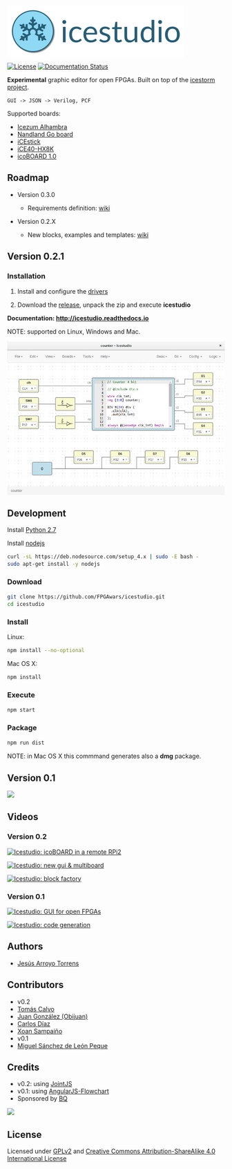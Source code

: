 <img src="./doc/images/icestudio-logo-label.png" align="center">

[![License](http://img.shields.io/:license-gpl-blue.svg)](http://opensource.org/licenses/GPL-2.0)
[![Documentation Status](https://readthedocs.org/projects/icestudio/badge/?version=stable)](http://icestudio.readthedocs.io/en/stable/)


**Experimental** graphic editor for open FPGAs. Built on top of the [icestorm project](http://www.clifford.at/icestorm/).

    GUI -> JSON -> Verilog, PCF

Supported boards:

* [Icezum Alhambra](https://github.com/FPGAwars/icezum)
* [Nandland Go board](https://www.nandland.com/goboard/introduction.html)
* [iCEstick](http://www.pighixxx.com/test/portfolio-items/icestick/)
* [iCE40-HX8K](http://www.latticesemi.com/Products/DevelopmentBoardsAndKits/iCE40HX8KBreakoutBoard.aspx)
* [icoBOARD 1.0](http://icoboard.org/icoboard-1-0.html)


## Roadmap

* Version 0.3.0

  * Requirements definition: [wiki](https://github.com/FPGAwars/icestudio/wiki/Icestudio-0.3.0:-proposed-features)


* Version 0.2.X

  * New blocks, examples and templates: [wiki](https://github.com/FPGAwars/icestudio/wiki/Icestudio-0.2.X:-proposed-content)

## Version 0.2.1

### Installation

1. Install and configure the [drivers](http://apiodoc.readthedocs.io/en/stable/source/installation.html#install-fpga-ftdi-drivers)

2. Download the [release](https://github.com/FPGAwars/icestudio/releases), unpack the zip and execute **icestudio**

**Documentation: http://icestudio.readthedocs.io**

NOTE: supported on Linux, Windows and Mac.

<img src="./doc/images/icestudio-0.2.1.png" width="700" align="center">

## Development

Install [Python 2.7](https://www.python.org/downloads/release/python-2711/)

Install [nodejs](https://github.com/nodejs/node)
```bash
curl -sL https://deb.nodesource.com/setup_4.x | sudo -E bash -
sudo apt-get install -y nodejs
```

### Download

```bash
git clone https://github.com/FPGAwars/icestudio.git
cd icestudio
```

### Install

Linux:

```bash
npm install --no-optional
```

Mac OS X:

```bash
npm install
```

### Execute

```bash
npm start
```

### Package

```bash
npm run dist
```

NOTE: in Mac OS X this commmand generates also a **dmg** package.

## Version 0.1

![][icestudio-0.1-demo]

## Videos

### Version 0.2

[![Icestudio: icoBOARD in a remote RPi2 ](http://img.youtube.com/vi/DAStv80OtXQ/0.jpg)](https://www.youtube.com/watch?v=DAStv80OtXQ "Icestudio: icoBOARD in a remote RPi2")

[![Icestudio: new gui & multiboard](http://img.youtube.com/vi/OWnVCjo7N9Y/0.jpg)](https://www.youtube.com/watch?v=OWnVCjo7N9Y "Icestudio: new gui & multiboard")

[![Icestudio: block factory](http://img.youtube.com/vi/mAIKb47z2Do/0.jpg)](http://www.youtube.com/watch?v=mAIKb47z2Do "Icestudio: block factory")


### Version 0.1

[![Icestudio: GUI for open FPGAs](http://img.youtube.com/vi/Okl4Rr_i6Qk/0.jpg)](http://www.youtube.com/watch?v=Okl4Rr_i6Qk "Icestudio: GUI for open FPGAs")

[![Icestudio: code generation](http://img.youtube.com/vi/pG1DsF9MIj0/0.jpg)](http://www.youtube.com/watch?v=pG1DsF9MIj0 "Icestudio: code generation")

## Authors

* [Jesús Arroyo Torrens](https://github.com/Jesus89)

## Contributors

* v0.2
 * [Tomás Calvo](https://github.com/tocalvo)
 * [Juan González (Obijuan)](https://github.com/Obijuan)
 * [Carlos Díaz](https://github.com/C47D)
 * [Xoan Sampaiño](https://github.com/xoan)
* v0.1
 * [Miguel Sánchez de León Peque](https://github.com/Peque)

## Credits

* v0.2: using [JointJS](https://github.com/clientIO/joint)
* v0.1: using [AngularJS-Flowchart](https://github.com/codecapers/AngularJS-FlowChart)
* Sponsored by [BQ](https://www.bq.com)

![](https://github.com/FPGAwars/icezum/raw/master/wiki/bq-logo.png)

## License

Licensed under [GPLv2](http://opensource.org/licenses/GPL-2.0) and [Creative Commons Attribution-ShareAlike 4.0 International License](http://creativecommons.org/licenses/by-sa/4.0/)

[icestudio-0.1-demo]: doc/images/icestudio-demo.gif
